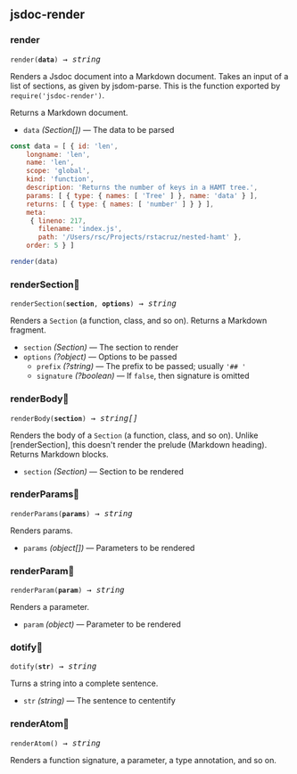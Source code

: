 ## jsdoc-render

### render

<pre><code>render(<b title='Section[]'>data</b>)</code> → <em>string</em></pre>

Renders a Jsdoc document into a Markdown document.
Takes an input of a list of sections, as given by jsdom-parse.
This is the function exported by `require('jsdoc-render')`.

Returns a Markdown document.

- `data` *(Section[])* &mdash; The data to be parsed

```js
const data = [ { id: 'len',
    longname: 'len',
    name: 'len',
    scope: 'global',
    kind: 'function',
    description: 'Returns the number of keys in a HAMT tree.',
    params: [ { type: { names: [ 'Tree' ] }, name: 'data' } ],
    returns: [ { type: { names: [ 'number' ] } } ],
    meta:
     { lineno: 217,
       filename: 'index.js',
       path: '/Users/rsc/Projects/rstacruz/nested-hamt' },
    order: 5 } ]

render(data)
```

### renderSection<span title='private'>🔸</span>

<pre><code>renderSection(<b title='Section'>section</b>, <b title='object'>options</b>)</code> → <em>string</em></pre>

Renders a `Section` (a function, class, and so on). Returns a Markdown fragment.

- `section` *(Section)* &mdash; The section to render
- `options` *(<span title='Optional'>?</span>object)* &mdash; Options to be passed
  - `prefix` *(<span title='Optional'>?</span>string)* &mdash; The prefix to be passed; usually `'## '`
  - `signature` *(<span title='Optional'>?</span>boolean)* &mdash; If `false`, then signature is omitted

### renderBody<span title='private'>🔸</span>

<pre><code>renderBody(<b title='Section'>section</b>)</code> → <em>string[]</em></pre>

Renders the body of a `Section` (a function, class, and so on).
Unlike [renderSection], this doesn't render the prelude (Markdown heading). Returns Markdown blocks.

- `section` *(Section)* &mdash; Section to be rendered

### renderParams<span title='private'>🔸</span>

<pre><code>renderParams(<b title='object[]'>params</b>)</code> → <em>string</em></pre>

Renders params. 

- `params` *(object[])* &mdash; Parameters to be rendered

### renderParam<span title='private'>🔸</span>

<pre><code>renderParam(<b title='object'>param</b>)</code> → <em>string</em></pre>

Renders a parameter. 

- `param` *(object)* &mdash; Parameter to be rendered

### dotify<span title='private'>🔸</span>

<pre><code>dotify(<b title='string'>str</b>)</code> → <em>string</em></pre>

Turns a string into a complete sentence. 

- `str` *(string)* &mdash; The sentence to cententify

### renderAtom<span title='private'>🔸</span>

<pre><code>renderAtom()</code> → <em>string</em></pre>

Renders a function signature, a parameter, a type annotation, and so on. 
